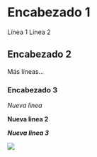 # Encabezado 1

Línea 1
Linea 2

## Encabezado 2

Más líneas...

### Encabezado 3

*Nueva linea*

**Nueva linea 2**

***Nueva linea 3***

![](https://images.unsplash.com/photo-1570824104453-508955ab713e?ixlib=rb-1.2.1&ixid=MnwxMjA3fDB8MHxwaG90by1wYWdlfHx8fGVufDB8fHx8&auto=format&fit=crop&w=1311&q=80)
